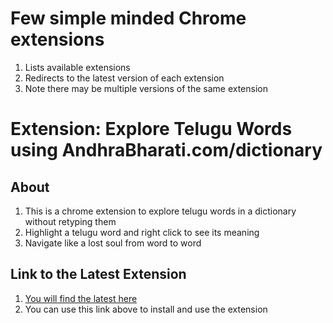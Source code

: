 # Few simple minded Chrome extensions
1. Lists available extensions
2. Redirects to the latest version of each extension
3. Note there may be multiple versions of the same extension

# Extension: Explore Telugu Words using AndhraBharati.com/dictionary
## About
1. This is a chrome extension to explore telugu words in a dictionary without retyping them
2. Highlight a telugu word and right click to see its meaning
3. Navigate like a lost soul from word to word

## Link to the Latest Extension
1. [You will find the latest here](./telugu-dictionary-extension-v2)
2. You can  use this link above to install and use the extension
